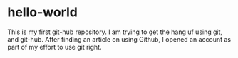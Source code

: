 # hello-world
This is my first git-hub repository.
I am trying to get the hang uf using git, and git-hub. 
After finding an article on using Github, I opened an account as part of my effort to use git right.
